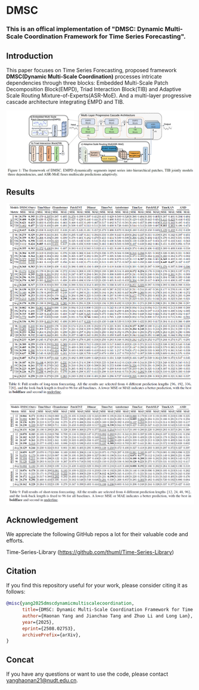 # DMSC

### This is an offical implementation of "DMSC: Dynamic Multi-Scale Coordination Framework for Time Series Forecasting".

## Introduction
This paper focuses on Time Series Forecasting, proposed framework **DMSC(Dynamic Multi-Scale Coordination)** processes intricate dependencies through three blocks: Embedded Multi-Scale Patch Decomposition Block(EMPD), Triad Interaction Block(TIB) and Adaptive Scale Routing Mixture-of-Experts(ASR-MoE). And a multi-layer progressive cascade architecture integrating EMPD and TIB.
<p align="center">
<img src=".\figures\Model.png" width = "1000" height = "" alt="" align=center />
</p>

## Results
<p align="center">
<img src=".\figures\long-termTSF.png" width = "" height = "" alt="" align=center />
</p>
<p align="center">
<img src=".\figures\short-termTSF.png" width = "" height = "" alt="" align=center />
</p>

## Acknowledgement
We appreciate the following GitHub repos a lot for their valuable code and efforts.

Time-Series-Library (https://github.com/thuml/Time-Series-Library)

## Citation

If you find this repository useful for your work, please consider citing it as follows:

```BibTeX
@misc{yang2025dmscdynamicmultiscalecoordination,
      title={DMSC: Dynamic Multi-Scale Coordination Framework for Time Series Forecasting}, 
      author={Haonan Yang and Jianchao Tang and Zhuo Li and Long Lan},
      year={2025},
      eprint={2508.02753},
      archivePrefix={arXiv},
}
```

## Concat

If you have any questions or want to use the code, please contact yanghaonan21@nudt.edu.cn.

